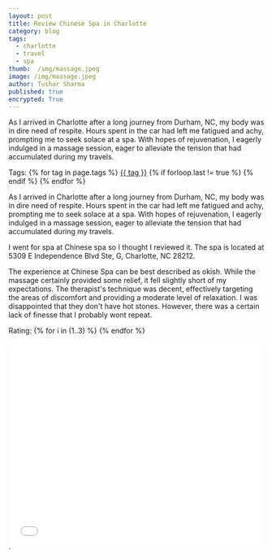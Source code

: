 ```yaml
---
layout: post
title: Review Chinese Spa in Charlotte
category: blog
tags:
  - charlotte
  - travel
  - spa
thumb:  /img/massage.jpeg
image: /img/massage.jpeg
author: Tushar Sharma
published: true
encrypted: True
---
```

As I arrived in Charlotte after a long journey from Durham, NC, my body was in dire need of respite. Hours spent in the car had left me fatigued and achy, prompting me to seek solace at a spa. With hopes of rejuvenation, I eagerly indulged in a massage session, eager to alleviate the tension that had accumulated during my travels.<!-- truncate_here -->
<p>Tags: {% for tag in page.tags %} <a class="mytag" href="/tag/{{ tag }}" title="View posts tagged with &quot;{{ tag }}&quot;">{{ tag }}</a>  {% if forloop.last != true %} {% endif %} {% endfor %} </p>

As I arrived in Charlotte after a long journey from Durham, NC, my body was in dire need of respite. Hours spent in the car had left me fatigued and achy, prompting me to seek solace at a spa. With hopes of rejuvenation, I eagerly indulged in a massage session, eager to alleviate the tension that had accumulated during my travels.

I went for spa at Chinese spa so I thought I reviewed it. The spa is located at 5309 E Independence Blvd Ste, G, Charlotte, NC 28212.

The experience at Chinese Spa can be best described as okish. While the massage certainly provided some relief, it fell slightly short of my expectations. The therapist's technique was decent, effectively targeting the areas of discomfort and providing a moderate level of relaxation. I was disappointed that they don't have hot stones. However, there was a certain lack of finesse that I probably wont repeat.


<div>
Rating: {% for i in (1..3) %}
  <span class="fa fa-star checked"></span>
{% endfor %}
<i class="icon-star-empty"></i>
<i class="icon-star-empty"></i>
</div><br>

<iframe
  style="position: relative;  width: 100%;"
   height="400"
	   src="{{ root_url }}/encrypted/{{ page.path | split:'/'  | last | replace: '.md' '' }}.html"
  frameborder="0"
  allow="accelerometer; autoplay; encrypted-media; gyroscope; picture-in-picture"
  allowfullscreen
  title="Sample"
  sandbox="allow-same-origin"
></iframe>`